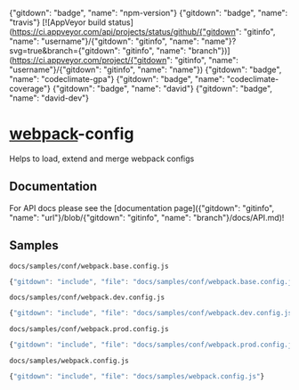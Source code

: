 {"gitdown": "badge", "name": "npm-version"} {"gitdown": "badge", "name": "travis"} [![AppVeyor build status](https://ci.appveyor.com/api/projects/status/github/{"gitdown": "gitinfo", "name": "username"}/{"gitdown": "gitinfo", "name": "name"}?svg=true&branch={"gitdown": "gitinfo", "name": "branch"})](https://ci.appveyor.com/project/{"gitdown": "gitinfo", "name": "username"}/{"gitdown": "gitinfo", "name": "name"}) {"gitdown": "badge", "name": "codeclimate-gpa"} {"gitdown": "badge", "name": "codeclimate-coverage"} {"gitdown": "badge", "name": "david"} {"gitdown": "badge", "name": "david-dev"}

[webpack](https://github.com/webpack/webpack)-config
====================================================

Helps to load, extend and merge webpack configs

## Documentation

For API docs please see the [documentation page]({"gitdown": "gitinfo", "name": "url"}/blob/{"gitdown": "gitinfo", "name": "branch"}/docs/API.md)!

## Samples

`docs/samples/conf/webpack.base.config.js`

```javascript
{"gitdown": "include", "file": "docs/samples/conf/webpack.base.config.js"}
```

`docs/samples/conf/webpack.dev.config.js`

```javascript
{"gitdown": "include", "file": "docs/samples/conf/webpack.dev.config.js"}
```

`docs/samples/conf/webpack.prod.config.js`

```javascript
{"gitdown": "include", "file": "docs/samples/conf/webpack.prod.config.js"}
```

`docs/samples/webpack.config.js`

```javascript
{"gitdown": "include", "file": "docs/samples/webpack.config.js"}
```
